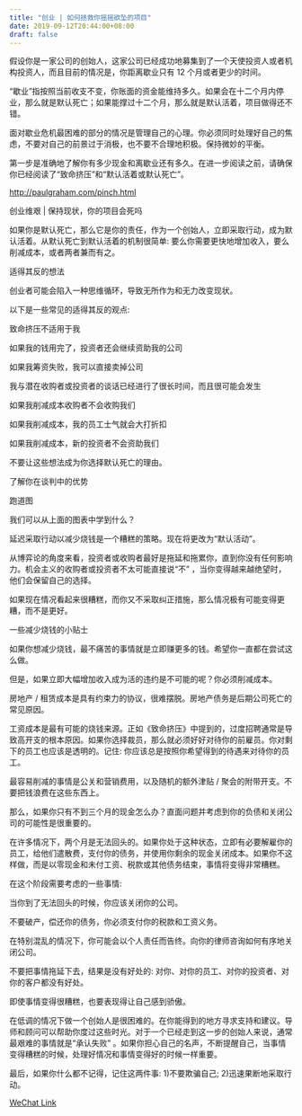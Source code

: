 ```yaml
---
title: "创业 | 如何拯救你摇摇欲坠的项目"
date: 2019-09-12T20:44:00+08:00
draft: false
---
```


假设你是一家公司的创始人，这家公司已经成功地募集到了一个天使投资人或者机构投资人，而且目前的情况是，你距离歇业只有 12 个月或者更少的时间。



“歇业”指按照当前收支不变，你账面的资金能维持多久。如果会在十二个月内停业，那么就是默认死亡；如果能撑过十二个月，那么就是默认活着，项目做得还不错。



面对歇业危机最困难的部分的情况是管理自己的心理。你必须同时处理好自己的焦虑，不要对自己的前景过于消极，也不要不合理地积极。保持微妙的平衡。





第一步是准确地了解你有多少现金和离歇业还有多久。在进一步阅读之前，请确保你已经阅读了“致命挤压”和“默认活着或默认死亡”。



http://paulgraham.com/pinch.html



创业维艰 | 保持现状，你的项目会死吗



如果你是默认死亡，那么它是你的责任，作为一个创始人，立即采取行动，成为默认活着。从默认死亡到默认活着的机制很简单: 要么你需要更快地增加收入，要么削减成本，或者两者兼而有之。





适得其反的想法





创业者可能会陷入一种思维循环，导致无所作为和无力改变现状。





以下是一些常见的适得其反的观点:





致命挤压不适用于我



如果我的钱用完了，投资者还会继续资助我的公司



如果我筹资失败，我可以直接卖掉公司



我与潜在收购者或投资者的谈话已经进行了很长时间，而且很可能会发生



如果我削减成本收购者不会收购我们



如果我削减成本，我的员工士气就会大打折扣



如果我削减成本，新的投资者不会资助我们



不要让这些想法成为你选择默认死亡的理由。





了解你在谈判中的优势





跑道图



我们可以从上面的图表中学到什么？





延迟采取行动以减少烧钱是一个糟糕的策略。现在将更改为“默认活动”。



从博弈论的角度来看，投资者或收购者最好是拖延和拖累你，直到你没有任何影响力。机会主义的收购者或投资者不太可能直接说“不” ，当你变得越来越绝望时，他们会保留自己的选择。



如果现在情况看起来很糟糕，而你又不采取纠正措施，那么情况极有可能变得更糟，而不是更好。



一些减少烧钱的小贴士



如果你想减少烧钱，最不痛苦的事情就是立即赚更多的钱。希望你一直都在尝试这么做。



但是，如果立即大幅增加收入成为活的违约是不可能的呢？你必须削减成本。



房地产 / 租赁成本是具有约束力的协议，很难摆脱。房地产债务是后期公司死亡的常见原因。



工资成本是最有可能的烧钱来源。正如《致命挤压》中提到的，过度招聘通常是导致高开支的根本原因。如果你选择裁员，那么就必须好好对待你的前雇员。你对剩下的员工也应该是透明的。记住: 你应该总是按照你希望得到的待遇来对待你的员工。





最容易削减的事情是公关和营销费用，以及随机的额外津贴 / 聚会的附带开支。不要把钱浪费在这些东西上。







那么，如果你只有不到三个月的现金怎么办？直面问题并考虑到你的负债和关闭公司的可能性是很重要的。





在许多情况下，两个月是无法回头的。如果你处于这种状态，立即有必要解雇你的员工，给他们遣散费，支付你的债务，并使用你剩余的现金关闭成本。如果你不这样做，而是以零现金和未付工资、税款或其他债务结束，事情将变得非常糟糕。





在这个阶段需要考虑的一些事情:





当你到了无法回头的时候，你应该关闭你的公司。



不要破产，偿还你的债务，你必须支付你的税款和工资义务。



在特别混乱的情况下，你可能会以个人责任而告终。向你的律师咨询如何有序地关闭公司。



不要把事情拖延下去，结果是没有好处的: 对你、对你的员工、对你的投资者、对你的客户都没有好处。



即使事情变得很糟糕，也要表现得让自己感到骄傲。





在低调的情况下做一个创始人是很困难的。在你能得到的地方寻求支持和建议。导师和顾问可以帮助你度过这些时光。对于一个已经走到这一步的创始人来说，通常最艰难的事情就是“承认失败” 。如果你担心自己的名声，不断提醒自己，当事情变得糟糕的时候，处理好情况和事情变得好的时候一样重要。





最后，如果你什么都不记得，记住这两件事: 1)不要欺骗自己; 2)迅速果断地采取行动。

[WeChat Link](https://mp.weixin.qq.com/s/Biw0jlU8-ChLR_7PbE8_aA)
